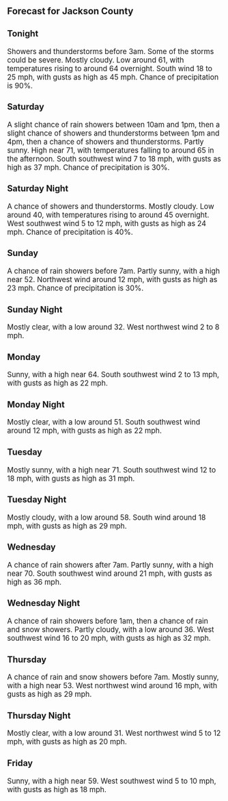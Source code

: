 <div>
   <h2>Forecast for Jackson County</h2>
   <p>
      <div style="font-size:120%">
         <h3>Tonight</h3>Showers and thunderstorms before 3am. Some of the storms could be severe. Mostly cloudy. Low around 61, with temperatures
         rising to around 64 overnight. South wind 18 to 25 mph, with gusts as high as 45 mph. Chance of precipitation is 90%.<br></div>
   </p>
   <p>
      <div style="font-size:120%">
         <h3>Saturday</h3>A slight chance of rain showers between 10am and 1pm, then a slight chance of showers and thunderstorms between 1pm and 4pm,
         then a chance of showers and thunderstorms. Partly sunny. High near 71, with temperatures falling to around 65 in the afternoon.
         South southwest wind 7 to 18 mph, with gusts as high as 37 mph. Chance of precipitation is 30%.<br></div>
   </p>
   <p>
      <div style="font-size:120%">
         <h3>Saturday Night</h3>A chance of showers and thunderstorms. Mostly cloudy. Low around 40, with temperatures rising to around 45 overnight. West
         southwest wind 5 to 12 mph, with gusts as high as 24 mph. Chance of precipitation is 40%.<br></div>
   </p>
   <p>
      <div style="font-size:120%">
         <h3>Sunday</h3>A chance of rain showers before 7am. Partly sunny, with a high near 52. Northwest wind around 12 mph, with gusts as high as
         23 mph. Chance of precipitation is 30%.<br></div>
   </p>
   <p>
      <div style="font-size:120%">
         <h3>Sunday Night</h3>Mostly clear, with a low around 32. West northwest wind 2 to 8 mph.<br></div>
   </p>
   <p>
      <div style="font-size:120%">
         <h3>Monday</h3>Sunny, with a high near 64. South southwest wind 2 to 13 mph, with gusts as high as 22 mph.<br></div>
   </p>
   <p>
      <div style="font-size:120%">
         <h3>Monday Night</h3>Mostly clear, with a low around 51. South southwest wind around 12 mph, with gusts as high as 22 mph.<br></div>
   </p>
   <p>
      <div style="font-size:120%">
         <h3>Tuesday</h3>Mostly sunny, with a high near 71. South southwest wind 12 to 18 mph, with gusts as high as 31 mph.<br></div>
   </p>
   <p>
      <div style="font-size:120%">
         <h3>Tuesday Night</h3>Mostly cloudy, with a low around 58. South wind around 18 mph, with gusts as high as 29 mph.<br></div>
   </p>
   <p>
      <div style="font-size:120%">
         <h3>Wednesday</h3>A chance of rain showers after 7am. Partly sunny, with a high near 70. South southwest wind around 21 mph, with gusts as high
         as 36 mph.<br></div>
   </p>
   <p>
      <div style="font-size:120%">
         <h3>Wednesday Night</h3>A chance of rain showers before 1am, then a chance of rain and snow showers. Partly cloudy, with a low around 36. West southwest
         wind 16 to 20 mph, with gusts as high as 32 mph.<br></div>
   </p>
   <p>
      <div style="font-size:120%">
         <h3>Thursday</h3>A chance of rain and snow showers before 7am. Mostly sunny, with a high near 53. West northwest wind around 16 mph, with gusts
         as high as 29 mph.<br></div>
   </p>
   <p>
      <div style="font-size:120%">
         <h3>Thursday Night</h3>Mostly clear, with a low around 31. West northwest wind 5 to 12 mph, with gusts as high as 20 mph.<br></div>
   </p>
   <p>
      <div style="font-size:120%">
         <h3>Friday</h3>Sunny, with a high near 59. West southwest wind 5 to 10 mph, with gusts as high as 18 mph.<br></div>
   </p>
</div>